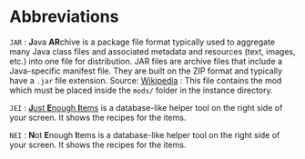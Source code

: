 # Abbreviations

`JAR`
:	**J**ava **AR**chive is a package file format typically used to aggregate many Java class files and associated metadata and resources (text, images, etc.) into one file for distribution. JAR files are archive files that include a Java-specific manifest file. They are built on the ZIP format and typically have a `.jar` file extension. Source: [Wikipedia](https://en.wikipedia.org/wiki/JAR_(file_format))
:	This file contains the mod which must be placed inside the `mods/` folder in the instance directory.

`JEI`
:	[**J**ust **E**nough **I**tems](/mods/jei/) is a database-like helper tool on the right side of your screen. It shows the recipes for the items.

`NEI`
:	**N**ot **E**nough **I**tems is a database-like helper tool on the right side of your screen. It shows the recipes for the items.